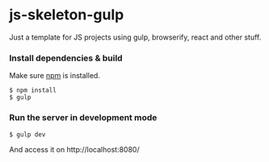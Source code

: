 js-skeleton-gulp
================
Just a template for JS projects using gulp, browserify, react and other stuff.

### Install dependencies & build
Make sure [npm](https://npmjs.org/) is installed.
```
$ npm install
$ gulp
```

### Run the server in development mode
```
$ gulp dev
```
And access it on http://localhost:8080/
